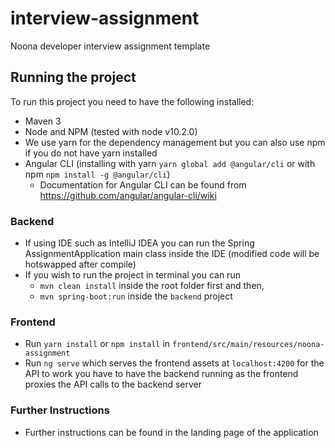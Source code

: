 # interview-assignment
Noona developer interview assignment template

## Running the project

To run this project you need to have the following installed:

- Maven 3
- Node and NPM (tested with node v10.2.0)
- We use yarn for the dependency management but you can also use npm if you do not have yarn installed
- Angular CLI (installing with yarn `yarn global add @angular/cli` or with npm `npm install -g @angular/cli`)
    - Documentation for Angular CLI can be found from https://github.com/angular/angular-cli/wiki

### Backend
- If using IDE such as IntelliJ IDEA you can run the Spring AssignmentApplication main class inside the IDE (modified code will be hotswapped after compile)
- If you wish to run the project in terminal you can run 
    - `mvn clean install` inside the root folder first and then,
    - `mvn spring-boot:run` inside the `backend` project

### Frontend
- Run `yarn install` or `npm install` in `frontend/src/main/resources/noona-assignment`
- Run `ng serve` which serves the frontend assets at `localhost:4200` for the API to work you have to have the backend running as the frontend proxies the API calls to the backend server

### Further Instructions

- Further instructions can be found in the landing page of the application
